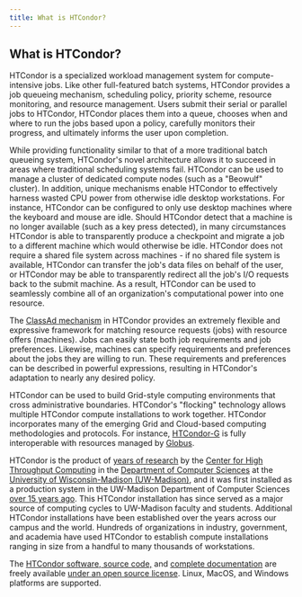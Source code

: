 ```yaml
---
title: What is HTCondor?
---
```

<H2>
What is HTCondor?
</H2>
<p>


HTCondor is a specialized workload management system for compute-intensive
jobs.  Like other full-featured batch systems, HTCondor provides a job
queueing mechanism, scheduling policy, priority scheme, resource monitoring,
and resource management.  Users submit their serial or parallel jobs to
HTCondor, HTCondor places them into a queue, chooses when and where to run
the jobs based upon a policy, carefully monitors their progress, and ultimately
informs the user upon completion.
<p>
While providing functionality similar to that of a more traditional batch
queueing system, HTCondor's novel architecture allows it to succeed in areas
where traditional scheduling systems fail.  HTCondor can be used to manage a
cluster of dedicated compute nodes (such as a "Beowulf" cluster). In addition,
unique mechanisms enable HTCondor to effectively harness wasted CPU
power from otherwise idle desktop workstations.  For instance, HTCondor can be
configured to only use desktop machines where the keyboard and mouse are
idle.  Should HTCondor detect that a machine is no longer available (such as a
key press detected), in many circumstances HTCondor is able to transparently
produce a checkpoint and migrate a job to a different machine which would otherwise be
idle.  HTCondor does not require a shared file system across machines - if no
shared file system is available, HTCondor can transfer the job's data files on
behalf of the user, or HTCondor may be able to transparently redirect all the
job's I/O requests back to the submit machine.  As a result, HTCondor can be used
to seamlessly combine all of an organization's computational power into
one resource.
<p>
The <a href="classad/classad.html">ClassAd mechanism</a> in HTCondor provides an extremely flexible and
expressive framework for matching resource requests (jobs) with resource
offers (machines).  Jobs can easily state both job requirements and job
preferences.  Likewise, machines can specify requirements and preferences
about the jobs they are willing to run.  These requirements and preferences
can be described in powerful expressions, resulting in HTCondor's adaptation
to nearly any desired policy.
<p>
HTCondor can be used to build Grid-style computing environments that cross
administrative boundaries.   HTCondor's "flocking" technology allows
multiple HTCondor compute installations to work together.   HTCondor
incorporates many of the emerging Grid and Cloud-based computing methodologies and
protocols.  For instance, <a href="doc/condorg-hpdc10.pdf">HTCondor-G</a> is fully interoperable with resources
managed by <a href="http://www.globus.org">Globus</a>.
<p>
HTCondor is the product of <a href="publications.html">years of research</a> by the <a href="http://chtc.cs.wisc.edu">Center for High Throughput Computing</a> in the <a href="http://www.cs.wisc.edu">Department of Computer Sciences</a> at the 
<a href="http://www.wisc.edu">University of
Wisconsin-Madison (UW-Madison)</a>, and it was first installed as a production
system in the UW-Madison Department of Computer Sciences <a href="doc/remoteunix.ps">over 15 years
ago</a>. This HTCondor installation has since served as a major source of
computing cycles to UW-Madison faculty and students.  
Additional
HTCondor installations have been established over the years across our campus
and the world. Hundreds of organizations in industry, government, and
academia have used HTCondor to establish compute installations ranging in size
from a handful to many thousands of workstations.
<p>
The <a href="downloads/">HTCondor software, source code,</a> and <a href="manual/">complete documentation</a> are freely available <a href="license.html">under an open source license</a>.
Linux, MacOS, and Windows platforms are supported.
